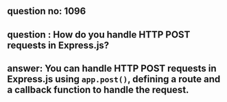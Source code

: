 
      
## question no: 1096

## question : How do you handle HTTP POST requests in Express.js?

## answer: You can handle HTTP POST requests in Express.js using `app.post()`, defining a route and a callback function to handle the request.
      
